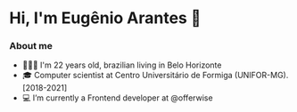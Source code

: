 # Hi, I'm Eugênio Arantes 👋

### About me

- 🙋🏻‍♂️️ I'm 22 years old, brazilian living in Belo Horizonte
- 🎓️ Computer scientist at Centro Universitário de Formiga (UNIFOR-MG). [2018-2021]
- 💻️ I’m currently a Frontend developer at @offerwise
